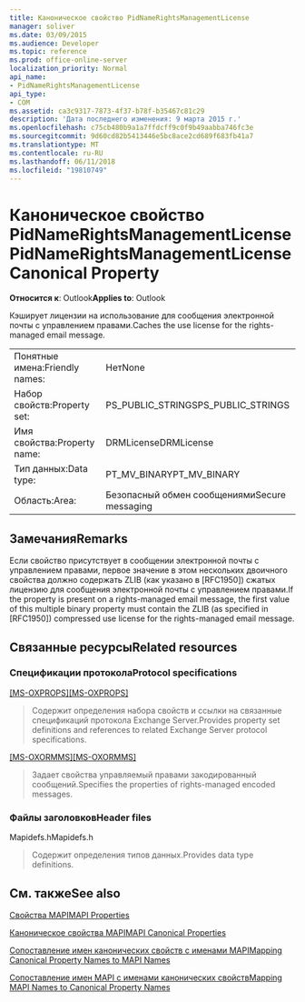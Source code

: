 ```yaml
---
title: Каноническое свойство PidNameRightsManagementLicense
manager: soliver
ms.date: 03/09/2015
ms.audience: Developer
ms.topic: reference
ms.prod: office-online-server
localization_priority: Normal
api_name:
- PidNameRightsManagementLicense
api_type:
- COM
ms.assetid: ca3c9317-7873-4f37-b78f-b35467c81c29
description: 'Дата последнего изменения: 9 марта 2015 г.'
ms.openlocfilehash: c75cb480b9a1a7ffdcff9c0f9b49aabba746fc3e
ms.sourcegitcommit: 9d60cd82b5413446e5bc8ace2cd689f683fb41a7
ms.translationtype: MT
ms.contentlocale: ru-RU
ms.lasthandoff: 06/11/2018
ms.locfileid: "19810749"
---
```

# <a name="pidnamerightsmanagementlicense-canonical-property"></a><span data-ttu-id="c7210-103">Каноническое свойство PidNameRightsManagementLicense</span><span class="sxs-lookup"><span data-stu-id="c7210-103">PidNameRightsManagementLicense Canonical Property</span></span>

  
  
<span data-ttu-id="c7210-104">**Относится к**: Outlook</span><span class="sxs-lookup"><span data-stu-id="c7210-104">**Applies to**: Outlook</span></span> 
  
<span data-ttu-id="c7210-105">Кэширует лицензии на использование для сообщения электронной почты с управлением правами.</span><span class="sxs-lookup"><span data-stu-id="c7210-105">Caches the use license for the rights-managed email message.</span></span>
  
|||
|:-----|:-----|
|<span data-ttu-id="c7210-106">Понятные имена:</span><span class="sxs-lookup"><span data-stu-id="c7210-106">Friendly names:</span></span>  <br/> |<span data-ttu-id="c7210-107">Нет</span><span class="sxs-lookup"><span data-stu-id="c7210-107">None</span></span>  <br/> |
|<span data-ttu-id="c7210-108">Набор свойств:</span><span class="sxs-lookup"><span data-stu-id="c7210-108">Property set:</span></span>  <br/> |<span data-ttu-id="c7210-109">PS_PUBLIC_STRINGS</span><span class="sxs-lookup"><span data-stu-id="c7210-109">PS_PUBLIC_STRINGS</span></span>  <br/> |
|<span data-ttu-id="c7210-110">Имя свойства:</span><span class="sxs-lookup"><span data-stu-id="c7210-110">Property name:</span></span>  <br/> |<span data-ttu-id="c7210-111">DRMLicense</span><span class="sxs-lookup"><span data-stu-id="c7210-111">DRMLicense</span></span>  <br/> |
|<span data-ttu-id="c7210-112">Тип данных:</span><span class="sxs-lookup"><span data-stu-id="c7210-112">Data type:</span></span>  <br/> |<span data-ttu-id="c7210-113">PT_MV_BINARY</span><span class="sxs-lookup"><span data-stu-id="c7210-113">PT_MV_BINARY</span></span>  <br/> |
|<span data-ttu-id="c7210-114">Область:</span><span class="sxs-lookup"><span data-stu-id="c7210-114">Area:</span></span>  <br/> |<span data-ttu-id="c7210-115">Безопасный обмен сообщениями</span><span class="sxs-lookup"><span data-stu-id="c7210-115">Secure messaging</span></span>  <br/> |
   
## <a name="remarks"></a><span data-ttu-id="c7210-116">Замечания</span><span class="sxs-lookup"><span data-stu-id="c7210-116">Remarks</span></span>

<span data-ttu-id="c7210-117">Если свойство присутствует в сообщении электронной почты с управлением правами, первое значение в этом нескольких двоичного свойства должно содержать ZLIB (как указано в [RFC1950]) сжатых лицензию для сообщения электронной почты с управлением правами.</span><span class="sxs-lookup"><span data-stu-id="c7210-117">If the property is present on a rights-managed email message, the first value of this multiple binary property must contain the ZLIB (as specified in [RFC1950]) compressed use license for the rights-managed email message.</span></span>
  
## <a name="related-resources"></a><span data-ttu-id="c7210-118">Связанные ресурсы</span><span class="sxs-lookup"><span data-stu-id="c7210-118">Related resources</span></span>

### <a name="protocol-specifications"></a><span data-ttu-id="c7210-119">Спецификации протокола</span><span class="sxs-lookup"><span data-stu-id="c7210-119">Protocol specifications</span></span>

<span data-ttu-id="c7210-120">[[MS-OXPROPS]](http://msdn.microsoft.com/library/f6ab1613-aefe-447d-a49c-18217230b148%28Office.15%29.aspx)</span><span class="sxs-lookup"><span data-stu-id="c7210-120">[[MS-OXPROPS]](http://msdn.microsoft.com/library/f6ab1613-aefe-447d-a49c-18217230b148%28Office.15%29.aspx)</span></span>
  
> <span data-ttu-id="c7210-121">Содержит определения набора свойств и ссылки на связанные спецификаций протокола Exchange Server.</span><span class="sxs-lookup"><span data-stu-id="c7210-121">Provides property set definitions and references to related Exchange Server protocol specifications.</span></span>
    
<span data-ttu-id="c7210-122">[[MS-OXORMMS]](http://msdn.microsoft.com/library/a121dda4-48f3-41f8-b12f-170f533038bb%28Office.15%29.aspx)</span><span class="sxs-lookup"><span data-stu-id="c7210-122">[[MS-OXORMMS]](http://msdn.microsoft.com/library/a121dda4-48f3-41f8-b12f-170f533038bb%28Office.15%29.aspx)</span></span>
  
> <span data-ttu-id="c7210-123">Задает свойства управляемый правами закодированный сообщений.</span><span class="sxs-lookup"><span data-stu-id="c7210-123">Specifies the properties of rights-managed encoded messages.</span></span>
    
### <a name="header-files"></a><span data-ttu-id="c7210-124">Файлы заголовков</span><span class="sxs-lookup"><span data-stu-id="c7210-124">Header files</span></span>

<span data-ttu-id="c7210-125">Mapidefs.h</span><span class="sxs-lookup"><span data-stu-id="c7210-125">Mapidefs.h</span></span>
  
> <span data-ttu-id="c7210-126">Содержит определения типов данных.</span><span class="sxs-lookup"><span data-stu-id="c7210-126">Provides data type definitions.</span></span>
    
## <a name="see-also"></a><span data-ttu-id="c7210-127">См. также</span><span class="sxs-lookup"><span data-stu-id="c7210-127">See also</span></span>



[<span data-ttu-id="c7210-128">Свойства MAPI</span><span class="sxs-lookup"><span data-stu-id="c7210-128">MAPI Properties</span></span>](mapi-properties.md)
  
[<span data-ttu-id="c7210-129">Каноническое свойства MAPI</span><span class="sxs-lookup"><span data-stu-id="c7210-129">MAPI Canonical Properties</span></span>](mapi-canonical-properties.md)
  
[<span data-ttu-id="c7210-130">Сопоставление имен канонических свойств с именами MAPI</span><span class="sxs-lookup"><span data-stu-id="c7210-130">Mapping Canonical Property Names to MAPI Names</span></span>](mapping-canonical-property-names-to-mapi-names.md)
  
[<span data-ttu-id="c7210-131">Сопоставление имен MAPI с именами канонических свойств</span><span class="sxs-lookup"><span data-stu-id="c7210-131">Mapping MAPI Names to Canonical Property Names</span></span>](mapping-mapi-names-to-canonical-property-names.md)

